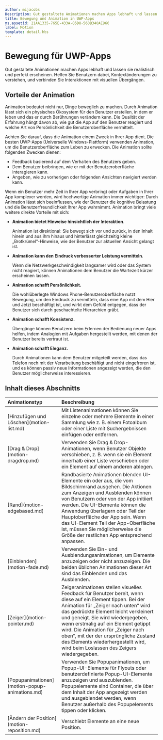 ```yaml
---
author: mijacobs
Description: Gut gestaltete Animationen machen Apps lebhaft und lassen sie realistisch und perfekt erscheinen. Helfen Sie Benutzern dabei, Kontextänderungen zu verstehen, und verbinden Sie Interaktionen mit visuellen Übergängen.
title: Bewegung und Animation in UWP-Apps
ms.assetid: 21AA1335-765E-433A-85D8-560B340AE966
label: Motion
template: detail.hbs
---
```


# Bewegung für UWP-Apps

Gut gestaltete Animationen machen Apps lebhaft und lassen sie realistisch und perfekt erscheinen. Helfen Sie Benutzern dabei, Kontextänderungen zu verstehen, und verbinden Sie Interaktionen mit visuellen Übergängen.

## <span id="Benefits_of_animation"></span><span id="benefits_of_animation"></span><span id="BENEFITS_OF_ANIMATION"></span>Vorteile der Animation


Animation bedeutet nicht nur, Dinge beweglich zu machen. Durch Animation lässt sich ein physisches Ökosystem für den Benutzer erstellen, in dem er leben und das er durch Berührungen verändern kann. Die Qualität der Erfahrung hängt davon ab, wie gut die App auf den Benutzer reagiert und welche Art von Persönlichkeit die Benutzeroberfläche vermittelt.

Achten Sie darauf, dass die Animation einem Zweck in Ihrer App dient. Die besten UWP-Apps (Universelle Windows-Plattform) verwenden Animation, um die Benutzeroberfläche zum Leben zu erwecken. Die Animation sollte folgenden Zwecken dienen:

-   Feedback basierend auf dem Verhalten des Benutzers geben.
-   Dem Benutzer beibringen, wie er mit der Benutzeroberfläche interagieren kann.
-   Angeben, wie zu vorherigen oder folgenden Ansichten navigiert werden kann.

Wenn ein Benutzer mehr Zeit in Ihrer App verbringt oder Aufgaben in Ihrer App komplexer werden, wird hochwertige Animation immer wichtiger: Durch Animation lässt sich beeinflussen, wie der Benutzer die kognitive Belastung und die Benutzerfreundlichkeit Ihrer App wahrnimmt. Animation bringt viele weitere direkte Vorteile mit sich:

-   **Animation bietet Hinweise hinsichtlich der Interaktion.**

    Animation ist direktional: Sie bewegt sich vor und zurück, in den Inhalt hinein und aus ihm hinaus und hinterlässt gleichzeitig kleine „Brotkrümel“-Hinweise, wie der Benutzer zur aktuellen Ansicht gelangt ist.

-   **Animation kann den Eindruck verbesserter Leistung vermitteln.**

    Wenn die Netzwerkgeschwindigkeit langsamer wird oder das System nicht reagiert, können Animationen dem Benutzer die Wartezeit kürzer erscheinen lassen.

-   **Animation schafft Persönlichkeit.**

    Die wohlüberlegte Windows Phone-Benutzeroberfläche nutzt Bewegung, um den Eindruck zu vermitteln, dass eine App mit dem Hier und Jetzt beschäftigt ist, und wirkt dem Gefühl entgegen, dass der Benutzer sich durch geschachtelte Hierarchien gräbt.

-   **Animation schafft Konsistenz.**

    Übergänge können Benutzern beim Erlernen der Bedienung neuer Apps helfen, indem Analogien mit Aufgaben hergestellt werden, mit denen der Benutzer bereits vertraut ist.

-   **Animation schafft Eleganz.**

    Durch Animationen kann dem Benutzer mitgeteilt werden, dass das Telefon noch mit der Verarbeitung beschäftigt und nicht eingefroren ist, und es können passiv neue Informationen angezeigt werden, die den Benutzer möglicherweise interessieren.

## Inhalt dieses Abschnitts
<table>
<thead>
<tr class="header">
<th align="left">Animationstyp</th>
<th align="left">Beschreibung</th>
</tr>
</thead>
<tbody>
    <tr>
        <td>[Hinzufügen und Löschen](motion-list.md)
        </td>
        <td>Mit Listenanimationen können Sie einzelne oder mehrere Elemente in einer Sammlung wie z. B. einem Fotoalbum oder einer Liste mit Suchergebnissen einfügen oder entfernen.
        </td>
    </tr> 
    <tr>
        <td>[Drag & Drop](motion-dragdrop.md)
        </td>
        <td>Verwenden Sie Drag & Drop-Animationen, wenn Benutzer Objekte verschieben, z. B. wenn sie ein Element innerhalb einer Liste verschieben oder ein Element auf einem anderen ablegen.
        </td>
    </tr>
    <tr>
        <td>[Rand](motion-edgebased.md)
        </td>
        <td>Randbasierte Animationen blenden UI-Elemente ein oder aus, die vom Bildschirmrand ausgehen. Die Aktionen zum Anzeigen und Ausblenden können von Benutzern oder von der App initiiert werden. Die UI-Elemente können die Anwendung überlagern oder Teil der Hauptoberfläche der App sein. Wenn das UI-Element Teil der App-Oberfläche ist, müssen Sie möglicherweise die Größe der restlichen App entsprechend anpassen.
        </td>
    </tr>   
    <tr>
        <td>[Einblenden](motion-fade.md)
        </td>
        <td>Verwenden Sie Ein- und Ausblendungsanimationen, um Elemente anzuzeigen oder nicht anzuzeigen. Die beiden üblichen Animationen dieser Art sind das Einblenden und das Ausblenden.
        </td>
    </tr>   
    <tr>
        <td>[Zeiger](motion-pointer.md)
        </td>
        <td>Zeigeranimationen stellen visuelles Feedback für Benutzer bereit, wenn diese auf ein Element tippen. Bei der Animation für „Zeiger nach unten“ wird das gedrückte Element leicht verkleinert und geneigt. Sie wird wiedergegeben, wenn erstmalig auf ein Element getippt wird. Die Animation für „Zeiger nach oben“, mit der der ursprüngliche Zustand des Elements wiederhergestellt wird, wird beim Loslassen des Zeigers wiedergegeben.
        </td>
    </tr>   
    <tr>
        <td>[Popupanimationen](motion-popup-animations.md)
        </td>
        <td>Verwenden Sie Popupanimationen, um Popup-UI-Elemente für Flyouts oder benutzerdefinierte Popup-UI-Elemente anzuzeigen und auszublenden. Popupelemente sind Container, die über dem Inhalt der App angezeigt werden und ausgeblendet werden, wenn Benutzer außerhalb des Popupelements tippen oder klicken.
        </td>
    </tr>     
    <tr>
        <td>[Ändern der Position](motion-reposition.md)
        </td>
        <td>Verschiebt Elemente an eine neue Position.
        </td>
    </tr>

</tbody>
</table>

 

 

 






<!--HONumber=May16_HO2-->


